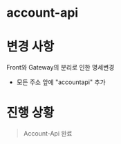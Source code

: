 # account-api

# 변경 사항
Front와 Gateway의 분리로 인한 명세변경
* 모든 주소 앞에 "accountapi" 추가

# 진행 상황
> Account-Api 완료